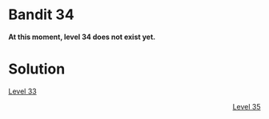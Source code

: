 <html>
<h1>Bandit 34</h1>

<p><strong>At this moment, level 34 does not exist yet.</strong></p>

<h1>Solution</h1>

<p style="text-align: left"><a href="bandit/tasks/bandit33.md">Level 33</a></p>
<p style="text-align: right"><a href="bandit/tasks/bandit35.md">Level 35</a></p>
</html>
